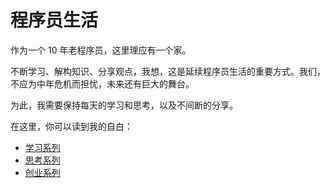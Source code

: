# 程序员生活

作为一个 10 年老程序员，这里理应有一个家。

不断学习、解构知识、分享观点，我想，这是延续程序员生活的重要方式。我们，不应为中年危机而担忧，未来还有巨大的舞台。

为此，我需要保持每天的学习和思考，以及不间断的分享。

在这里，你可以读到我的自白：

- [学习系列](/study/)
- [思考系列](/think/)
- [创业系列](/work/)